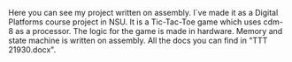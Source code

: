 Here you can see my project written on assembly. 
I`ve made it as a Digital Platforms course project in NSU. It is a Tic-Tac-Toe game which uses cdm-8 as a processor. The logic for the game is made in hardware. 
Memory and state machine is written on assembly. All the docs you can find in "TTT 21930.docx".
